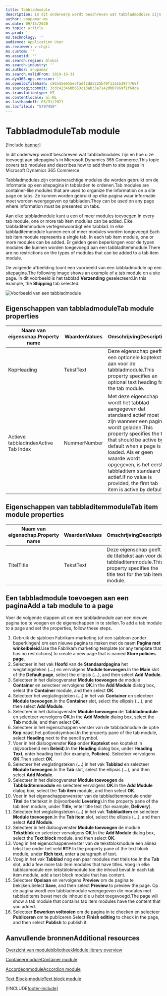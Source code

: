 ```yaml
---
title: Tabbladmodule
description: In dit onderwerp wordt beschreven wat tabbladmodules zijn en hoe u ze toevoegt aan sitepagina's in Microsoft Dynamics 365 Commerce.
author: anupamar-ms
ms.date: 09/15/2020
ms.topic: article
ms.prod: ''
ms.technology: ''
audience: Application User
ms.reviewer: v-chgri
ms.custom: ''
ms.assetid: ''
ms.search.region: Global
ms.search.industry: ''
ms.author: anupamar
ms.search.validFrom: 2019-10-31
ms.dyn365.ops.version: ''
ms.openlocfilehash: c865d5e055e3fadf2dda225b49f13a163974768f
ms.sourcegitcommit: 3cdc42346bb653c13ab33a7142dbb7969f1f6dda
ms.translationtype: HT
ms.contentlocale: nl-NL
ms.lasthandoff: 03/31/2021
ms.locfileid: "5797450"
---
```

# <a name="tab-module"></a><span data-ttu-id="3182f-103">Tabbladmodule</span><span class="sxs-lookup"><span data-stu-id="3182f-103">Tab module</span></span>

[!include [banner](includes/banner.md)]

<span data-ttu-id="3182f-104">In dit onderwerp wordt beschreven wat tabbladmodules zijn en hoe u ze toevoegt aan sitepagina's in Microsoft Dynamics 365 Commerce.</span><span class="sxs-lookup"><span data-stu-id="3182f-104">This topic covers tab modules and describes how to add them to site pages in Microsoft Dynamics 365 Commerce.</span></span>

<span data-ttu-id="3182f-105">Tabbladmodules zijn containerachtige modules die worden gebruikt om de informatie op een sitepagina in tabbladen te ordenen.</span><span class="sxs-lookup"><span data-stu-id="3182f-105">Tab modules are container-like modules that are used to organize the information on a site page on tabs.</span></span> <span data-ttu-id="3182f-106">Ze kunnen worden gebruikt op elke pagina waar informatie moet worden weergegeven op tabbladen.</span><span class="sxs-lookup"><span data-stu-id="3182f-106">They can be used on any page where information must be presented on tabs.</span></span>

<span data-ttu-id="3182f-107">Aan elke tabbladmodule kunt u een of meer modules toevoegen.</span><span class="sxs-lookup"><span data-stu-id="3182f-107">In every tab module, one or more tab item modules can be added.</span></span> <span data-ttu-id="3182f-108">Elke tabbladitemmodule vertegenwoordigt één tabblad. In elke tabbladitemmodule kunnen een of meer modules worden toegevoegd.</span><span class="sxs-lookup"><span data-stu-id="3182f-108">Each tab item module represents a single tab. In each tab item module, one or more modules can be added.</span></span> <span data-ttu-id="3182f-109">Er gelden geen beperkingen voor de typen modules die kunnen worden toegevoegd aan een tabbladitemmodule.</span><span class="sxs-lookup"><span data-stu-id="3182f-109">There are no restrictions on the types of modules that can be added to a tab item module.</span></span>

<span data-ttu-id="3182f-110">De volgende afbeelding toont een voorbeeld van een tabbladmodule op een sitepagina.</span><span class="sxs-lookup"><span data-stu-id="3182f-110">The following image shows an example of a tab module on a site page.</span></span> <span data-ttu-id="3182f-111">In dit voorbeeld is het tabblad **Verzending** geselecteerd.</span><span class="sxs-lookup"><span data-stu-id="3182f-111">In this example, the **Shipping** tab selected.</span></span>

![Voorbeeld van een tabbladmodule](./media/ecommerce-tab.PNG)

## <a name="tab-module-properties"></a><span data-ttu-id="3182f-113">Eigenschappen van tabbladmodule</span><span class="sxs-lookup"><span data-stu-id="3182f-113">Tab module properties</span></span>

| <span data-ttu-id="3182f-114">Naam van eigenschap.</span><span class="sxs-lookup"><span data-stu-id="3182f-114">Property name</span></span> | <span data-ttu-id="3182f-115">Waarden</span><span class="sxs-lookup"><span data-stu-id="3182f-115">Values</span></span> | <span data-ttu-id="3182f-116">Omschrijving</span><span class="sxs-lookup"><span data-stu-id="3182f-116">Description</span></span> |
|---------------|--------|-------------|
| <span data-ttu-id="3182f-117">Kop</span><span class="sxs-lookup"><span data-stu-id="3182f-117">Heading</span></span> | <span data-ttu-id="3182f-118">Tekst</span><span class="sxs-lookup"><span data-stu-id="3182f-118">Text</span></span> | <span data-ttu-id="3182f-119">Deze eigenschap geeft een optionele koptekst aan voor de tabbladmodule.</span><span class="sxs-lookup"><span data-stu-id="3182f-119">This property specifies an optional text heading for the tab module.</span></span> |
| <span data-ttu-id="3182f-120">Actieve tabbladindex</span><span class="sxs-lookup"><span data-stu-id="3182f-120">Active Tab Index</span></span> | <span data-ttu-id="3182f-121">Nummer</span><span class="sxs-lookup"><span data-stu-id="3182f-121">Number</span></span> | <span data-ttu-id="3182f-122">Met deze eigenschap wordt het tabblad aangegeven dat standaard actief moet zijn wanneer een pagina wordt geladen.</span><span class="sxs-lookup"><span data-stu-id="3182f-122">This property specifies the tab that should be active by default when a page is loaded.</span></span> <span data-ttu-id="3182f-123">Als er geen waarde wordt opgegeven, is het eerste tabbladitem standaard actief.</span><span class="sxs-lookup"><span data-stu-id="3182f-123">If no value is provided, the first tab item is active by default.</span></span> |

## <a name="tab-item-module-properties"></a><span data-ttu-id="3182f-124">Eigenschappen van tabbladitemmodule</span><span class="sxs-lookup"><span data-stu-id="3182f-124">Tab item module properties</span></span>

| <span data-ttu-id="3182f-125">Naam van eigenschap.</span><span class="sxs-lookup"><span data-stu-id="3182f-125">Property name</span></span> | <span data-ttu-id="3182f-126">Waarden</span><span class="sxs-lookup"><span data-stu-id="3182f-126">Values</span></span> | <span data-ttu-id="3182f-127">Omschrijving</span><span class="sxs-lookup"><span data-stu-id="3182f-127">Description</span></span> |
|---------------|--------|-------------|
| <span data-ttu-id="3182f-128">Titel</span><span class="sxs-lookup"><span data-stu-id="3182f-128">Title</span></span> | <span data-ttu-id="3182f-129">Tekst</span><span class="sxs-lookup"><span data-stu-id="3182f-129">Text</span></span> | <span data-ttu-id="3182f-130">Deze eigenschap geeft de titeltekst aan voor de tabbladitemmodule.</span><span class="sxs-lookup"><span data-stu-id="3182f-130">This property specifies the title text for the tab item module.</span></span> |

## <a name="add-a-tab-module-to-a-page"></a><span data-ttu-id="3182f-131">Een tabbladmodule toevoegen aan een pagina</span><span class="sxs-lookup"><span data-stu-id="3182f-131">Add a tab module to a page</span></span>

<span data-ttu-id="3182f-132">Voer de volgende stappen uit om een tabbladmodule aan een nieuwe pagina toe te voegen en de eigenschappen in te stellen.</span><span class="sxs-lookup"><span data-stu-id="3182f-132">To add a tab module to a page and set the properties, follow these steps.</span></span>

1. <span data-ttu-id="3182f-133">Gebruik de sjabloon Fabrikam-marketing (of een sjabloon zonder beperkingen) om een nieuwe pagina te maken met de naam **Pagina met winkelbeleid**.</span><span class="sxs-lookup"><span data-stu-id="3182f-133">Use the Fabrikam marketing template (or any template that has no restrictions) to create a new page that is named **Store policies page**.</span></span>
1. <span data-ttu-id="3182f-134">Selecteer in het vak **Hoofd** van de **Standaardpagina** het weglatingsteken (**...**) en vervolgens **Module toevoegen**.</span><span class="sxs-lookup"><span data-stu-id="3182f-134">In the **Main** slot of the **Default page**, select the ellipsis (**...**), and then select **Add Module**.</span></span>
1. <span data-ttu-id="3182f-135">Selecteer in het dialoogvenster **Module toevoegen** de module **Container** en selecteer vervolgens **OK**.</span><span class="sxs-lookup"><span data-stu-id="3182f-135">In the **Add Module** dialog box, select the **Container** module, and then select **OK**.</span></span>
1. <span data-ttu-id="3182f-136">Selecteer het weglatingsteken (**...**) in het vak **Container** en selecteer **Module toevoegen**.</span><span class="sxs-lookup"><span data-stu-id="3182f-136">In the **Container** slot, select the ellipsis (**...**), and then select **Add Module**.</span></span>
1. <span data-ttu-id="3182f-137">Selecteer in het dialoogvenster **Module toevoegen** de **Tabbladmodule** en selecteer vervolgens **OK**.</span><span class="sxs-lookup"><span data-stu-id="3182f-137">In the **Add Module** dialog box, select the **Tab** module, and then select **OK**.</span></span>
1. <span data-ttu-id="3182f-138">Selecteer in het eigenschappen venster van de tabbladmodule de optie **Kop** naast het potloodsymbool.</span><span class="sxs-lookup"><span data-stu-id="3182f-138">In the property pane of the tab module, select **Heading** next to the pencil symbol.</span></span>
1. <span data-ttu-id="3182f-139">Voer in het dialoogvenster **Kop** onder **Koptekst** een koptekst in (bijvoorbeeld een **Beleid**).</span><span class="sxs-lookup"><span data-stu-id="3182f-139">In the **Heading** dialog box, under **Heading Text**, enter heading text (for example, **Policies**).</span></span> <span data-ttu-id="3182f-140">Selecteer vervolgens **OK**.</span><span class="sxs-lookup"><span data-stu-id="3182f-140">Then select **OK**.</span></span>
1. <span data-ttu-id="3182f-141">Selecteer het weglatingsteken (**...**) in het vak **Tabblad** en selecteer **Module toevoegen**.</span><span class="sxs-lookup"><span data-stu-id="3182f-141">In the **Tab** slot, select the ellipsis (**...**), and then select **Add Module**.</span></span>
1. <span data-ttu-id="3182f-142">Selecteer in het dialoogvenster **Module toevoegen** de **Tabbladitemmodule** en selecteer vervolgens **OK**.</span><span class="sxs-lookup"><span data-stu-id="3182f-142">In the **Add Module** dialog box, select the **Tab item** module, and then select **OK**.</span></span>
1. <span data-ttu-id="3182f-143">Voer in het eigenschappenvenster van de tabbladitemmodule onder **Titel** de titeltekst in (bijvoorbeeld **Levering**).</span><span class="sxs-lookup"><span data-stu-id="3182f-143">In the property pane of the tab item module, under **Title**, enter title text (for example, **Delivery**).</span></span>
1. <span data-ttu-id="3182f-144">Selecteer het weglatingsteken (**...**) in het vak **Tabbladitem** en selecteer **Module toevoegen**.</span><span class="sxs-lookup"><span data-stu-id="3182f-144">In the **Tab item** slot, select the ellipsis (**...**), and then select **Add Module**.</span></span>
1. <span data-ttu-id="3182f-145">Selecteer in het dialoogvenster **Module toevoegen** de module **Tekstblok** en selecteer vervolgens **OK**.</span><span class="sxs-lookup"><span data-stu-id="3182f-145">In the **Add Module** dialog box, select the **Text block** module, and then select **OK**.</span></span>
1. <span data-ttu-id="3182f-146">Voeg in het eigenschappenvenster van de tekstblokmodule een alinea tekst toe onder het veld **RTF**.</span><span class="sxs-lookup"><span data-stu-id="3182f-146">In the property pane of the text block module, under **Rich text**, enter a paragraph of text.</span></span>
1. <span data-ttu-id="3182f-147">Voeg in het vak **Tabblad** nog een paar modules met titels toe.</span><span class="sxs-lookup"><span data-stu-id="3182f-147">In the **Tab** slot, add a few more tab item modules that have titles.</span></span> <span data-ttu-id="3182f-148">Voeg in elke tabbladmodule een tekstblokmodule toe die inhoud bevat.</span><span class="sxs-lookup"><span data-stu-id="3182f-148">In each tab item module, add a text block module that has content.</span></span>
1. <span data-ttu-id="3182f-149">Selecteer **Opslaan** en vervolgens **Preview** om de pagina te bekijken.</span><span class="sxs-lookup"><span data-stu-id="3182f-149">Select **Save**, and then select **Preview** to preview the page.</span></span> <span data-ttu-id="3182f-150">Op de pagina wordt een tabbladmodule weergegeven die modules met tabbladitems bevat met de inhoud die u hebt toegevoegd.</span><span class="sxs-lookup"><span data-stu-id="3182f-150">The page will show a tab module that contains tab item modules have the content that you added.</span></span>
1. <span data-ttu-id="3182f-151">Selecteer **Bewerken voltooien** om de pagina in te checken en selecteer **Publiceren** om te publiceren.</span><span class="sxs-lookup"><span data-stu-id="3182f-151">Select **Finish editing** to check in the page, and then select **Publish** to publish it.</span></span>

## <a name="additional-resources"></a><span data-ttu-id="3182f-152">Aanvullende bronnen</span><span class="sxs-lookup"><span data-stu-id="3182f-152">Additional resources</span></span>

[<span data-ttu-id="3182f-153">Overzicht van modulebibliotheek</span><span class="sxs-lookup"><span data-stu-id="3182f-153">Module library overview</span></span>](starter-kit-overview.md)

[<span data-ttu-id="3182f-154">Containermodule</span><span class="sxs-lookup"><span data-stu-id="3182f-154">Container module</span></span>](add-container-module.md)

[<span data-ttu-id="3182f-155">Accordeonmodule</span><span class="sxs-lookup"><span data-stu-id="3182f-155">Accordion module</span></span>](add-accordion.md)

[<span data-ttu-id="3182f-156">Text Block-module</span><span class="sxs-lookup"><span data-stu-id="3182f-156">Text block module</span></span>](add-content-rich-block.md)


[!INCLUDE[footer-include](../includes/footer-banner.md)]